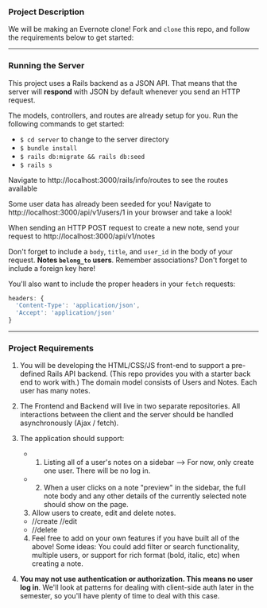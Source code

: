 ### Project Description

We will be making an Evernote clone!  Fork and `clone` this repo, and follow the requirements below to get started:

---

### Running the Server

This project uses a Rails backend as a JSON API. That means that the server will **respond** with JSON by default whenever you send an HTTP request.

The models, controllers, and routes are already setup for you. Run the following commands to get started:

- `$ cd server` to change to the server directory
- `$ bundle install`
- `$ rails db:migrate && rails db:seed`
- `$ rails s`

Navigate to http://localhost:3000/rails/info/routes to see the routes available

Some user data has already been seeded for you! Navigate to http://localhost:3000/api/v1/users/1 in your browser and take a look!

When sending an HTTP POST request to create a new note, send your request to http://localhost:3000/api/v1/notes

Don't forget to include a `body`, `title`, and `user_id` in the body of your request. **Notes `belong_to` users**. Remember associations? Don't forget to include a foreign key here!

You'll also want to include the proper headers in your `fetch` requests:

```js
headers: {
  'Content-Type': 'application/json',
  'Accept': 'application/json'
}
```

---

### Project Requirements
1. You will be developing the HTML/CSS/JS front-end to support a pre-defined Rails API backend. (This repo provides you with a starter back end to work with.) The domain model consists of Users and Notes. Each user has many notes.
2. The Frontend and Backend will live in two separate repositories. All interactions between the client and the server should be handled asynchronously (Ajax / fetch).
3. The application should support:
    * 1. Listing all of a user's notes on a sidebar -->  For now, only create one user.  There will be no log in.
    * 2. When a user clicks on a note "preview" in the sidebar, the full note body and any other details of the currently selected note should show on the page.  
    3. Allow users to create, edit and delete notes.

    * //create
    //edit
    * //delete

    4. Feel free to add on your own features if you have built all of the above!  Some ideas:  You could add filter or search functionality, multiple users, or support for rich format (bold, italic, etc) when creating a note.
4. **You may not use authentication or authorization. This means no user log in**. We'll look at patterns for dealing with client-side auth later in the semester, so you'll have plenty of time to deal with this case.
